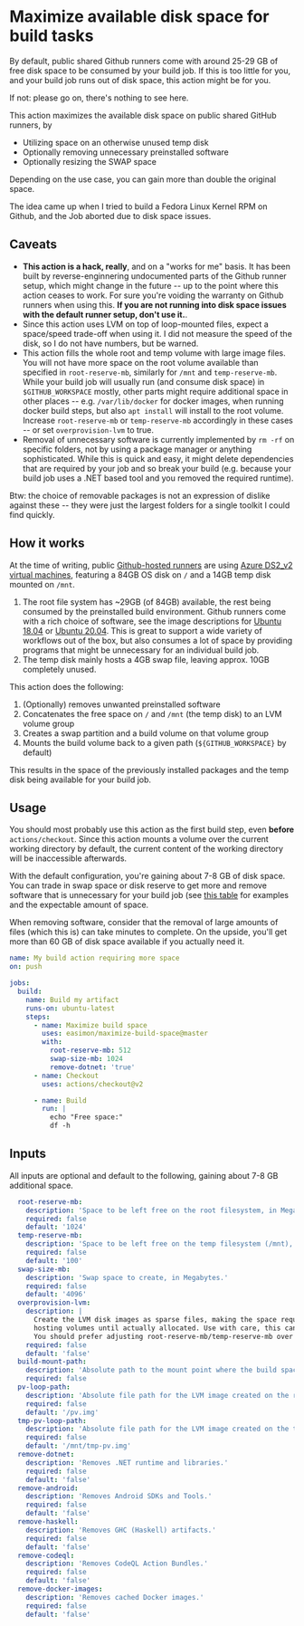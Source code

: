 # Maximize available disk space for build tasks

By default, public shared Github runners come with around 25-29 GB of free disk space to be consumed by your build job.
If this is too little for you, and your build job runs out of disk space, this action might be for you.

If not: please go on, there's nothing to see here.

This action maximizes the available disk space on public shared GitHub runners, by

- Utilizing space on an otherwise unused temp disk
- Optionally removing unnecessary preinstalled software
- Optionally resizing the SWAP space

Depending on the use case, you can gain more than double the original space.

The idea came up when I tried to build a Fedora Linux Kernel RPM on Github, and the Job aborted due to disk space issues.

## Caveats

- **This action is a hack, really**, and on a "works for me" basis. It has been built by reverse-enginnering undocumented parts of the Github runner setup, which might change in the future -- up to the point where this action ceases to work. For sure you're voiding the warranty on Github runners when using this. **If you are not running into disk space issues with the default runner setup, don't use it.**.
- Since this action uses LVM on top of loop-mounted files, expect a space/speed trade-off when using it. I did not measure the speed of the disk, so I do not have numbers, but be warned.
- This action fills the whole root and temp volume with large image files. You will not have more space on the root volume available than specified in `root-reserve-mb`, similarly for `/mnt` and `temp-reserve-mb`. While your build job will usually run (and consume disk space) in `$GITHUB_WORKSPACE` mostly, other parts might require additional space in other places -- e.g. `/var/lib/docker` for docker images, when running docker build steps, but also `apt install` will install to the root volume. Increase `root-reserve-mb` or `temp-reserve-mb` accordingly in these cases -- or set `overprovision-lvm` to true.
- Removal of unnecessary software is currently implemented by `rm -rf` on specific folders, not by using a package manager or anything sophisticated. While this is quick and easy, it might delete dependencies that are required by your job and so break your build (e.g. because your build job uses a .NET based tool and you removed the required runtime).

Btw: the choice of removable packages is not an expression of dislike against these -- they were just the largest folders for a single toolkit I could find quickly.

## How it works

At the time of writing, public [Github-hosted runners](https://docs.github.com/en/actions/using-github-hosted-runners/about-github-hosted-runners) are using [Azure DS2_v2 virtual machines](https://docs.microsoft.com/en-us/azure/virtual-machines/dv2-dsv2-series#dsv2-series), featuring a 84GB OS disk on `/` and a 14GB temp disk mounted on `/mnt`.

1. The root file system has ~29GB (of 84GB) available, the rest being consumed by the preinstalled build environment. Github runners come with a rich choice of software, see the image descriptions for [Ubuntu 18.04](https://github.com/actions/virtual-environments/blob/main/images/linux/Ubuntu1804-README.md) or [Ubuntu 20.04](https://github.com/actions/virtual-environments/blob/main/images/linux/Ubuntu2004-README.md). This is great to support a wide variety of workflows out of the box, but also consumes a lot of space by providing programs that might be unnecessary for an individual build job.
1. The temp disk mainly hosts a 4GB swap file, leaving approx. 10GB completely unused.

This action does the following:

1. (Optionally) removes unwanted preinstalled software
1. Concatenates the free space on `/` and `/mnt` (the temp disk) to an LVM volume group
1. Creates a swap partition and a build volume on that volume group
1. Mounts the build volume back to a given path (`${GITHUB_WORKSPACE}` by default)

This results in the space of the previously installed packages and the temp disk being available for your build job.

## Usage

You should most probably use this action as the first build step, even **before** `actions/checkout`. Since this action mounts a volume over the current working directory by default, the current content of the working directory will be inaccessible afterwards.

With the default configuration, you're gaining about 7-8 GB of disk space. You can trade in swap space or disk reserve to get more and remove software that is unnecessary for your build job (see [this table](https://github.com/easimon/maximize-build-space/blob/test-report/README.md) for examples and the expectable amount of space.

When removing software, consider that the removal of large amounts of files (which this is) can take minutes to complete. On the upside, you'll get more than 60 GB of disk space available if you actually need it.

```yaml
name: My build action requiring more space
on: push

jobs:
  build:
    name: Build my artifact
    runs-on: ubuntu-latest
    steps:
      - name: Maximize build space
        uses: easimon/maximize-build-space@master
        with:
          root-reserve-mb: 512
          swap-size-mb: 1024
          remove-dotnet: 'true'
      - name: Checkout
        uses: actions/checkout@v2

      - name: Build
        run: |
          echo "Free space:"
          df -h
```

## Inputs

All inputs are optional and default to the following, gaining about 7-8 GB additional space.

```yaml
  root-reserve-mb:
    description: 'Space to be left free on the root filesystem, in Megabytes.'
    required: false
    default: '1024'
  temp-reserve-mb:
    description: 'Space to be left free on the temp filesystem (/mnt), in Megabytes.'
    required: false
    default: '100'
  swap-size-mb:
    description: 'Swap space to create, in Megabytes.'
    required: false
    default: '4096'
  overprovision-lvm:
    description: |
      Create the LVM disk images as sparse files, making the space required for the LVM image files *appear* unused on the
      hosting volumes until actually allocated. Use with care, this can lead to surprising out-of-disk-space situations.
      You should prefer adjusting root-reserve-mb/temp-reserve-mb over using this option.
    required: false
    default: 'false'
  build-mount-path:
    description: 'Absolute path to the mount point where the build space will be available, defaults to $GITHUB_WORKSPACE if unset.'
    required: false
  pv-loop-path:
    description: 'Absolute file path for the LVM image created on the root filesystem, the default is usually fine.'
    required: false
    default: '/pv.img'
  tmp-pv-loop-path:
    description: 'Absolute file path for the LVM image created on the temp filesystem, the default is usually fine. Must reside on /mnt'
    required: false
    default: '/mnt/tmp-pv.img'
  remove-dotnet:
    description: 'Removes .NET runtime and libraries.'
    required: false
    default: 'false'
  remove-android:
    description: 'Removes Android SDKs and Tools.'
    required: false
    default: 'false'
  remove-haskell:
    description: 'Removes GHC (Haskell) artifacts.'
    required: false
    default: 'false'
  remove-codeql:
    description: 'Removes CodeQL Action Bundles.'
    required: false
    default: 'false'
  remove-docker-images:
    description: 'Removes cached Docker images.'
    required: false
    default: 'false'
```
